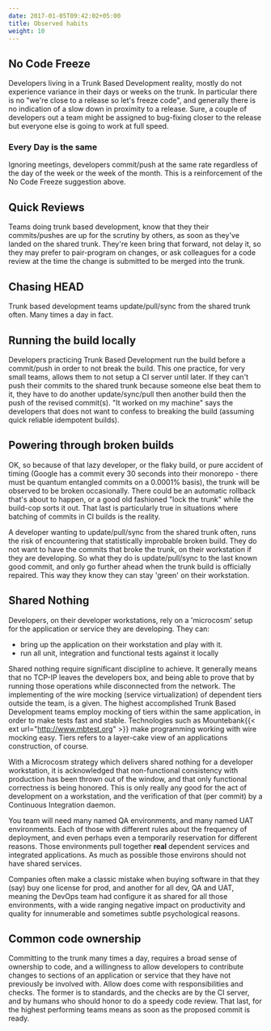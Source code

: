 ```yaml
---
date: 2017-01-05T09:42:02+05:00
title: Observed habits
weight: 10
---
```


## No Code Freeze

Developers living in a Trunk Based Development reality, mostly do not experience variance in their days or weeks on the 
trunk. In particular there is no "we're close to a release so let's freeze code", and generally there is no indication 
of a slow down in proximity to a release.  Sure, a couple of developers out a team might be assigned to bug-fixing closer
to the release but everyone else is going to work at full speed.

### Every Day is the same

Ignoring meetings, developers commit/push at the same rate regardless of the day of the week or the week of the month. 
This is a reinforcement of the No Code Freeze suggestion above.

## Quick Reviews

Teams doing trunk based development, know that they their commits/pushes are up for the scrutiny by others, as soon
as they've landed on the shared trunk. They're keen bring that forward, not delay it, so they may prefer to 
pair-program on changes, or ask colleagues for a code review at the time the change is submitted to be merged into
the trunk.

## Chasing HEAD

Trunk based development teams update/pull/sync from the shared trunk often. Many times a day in fact. 

## Running the build locally

Developers practicing Trunk Based Development run the build before a commit/push in order to not break the build. 
This one practice, for very small teams, allows them to not setup a CI server until later. If they can't push their 
commits to the shared trunk because someone else beat them to it, they have to do another update/sync/pull then
another build then the push of the revised commit(s). "It worked on my machine" says the developers that does not 
want to confess to breaking the build (assuming quick reliable idempotent builds).

## Powering through broken builds

OK, so because of that lazy developer, or the flaky build, or pure accident of timing (Google has a commit every 30 
seconds into their monorepo - there must be quantum entangled commits on a 0.0001% basis), the trunk will be observed 
to be broken occasionally. There could be an automatic rollback that's about to happen, or a good old fashioned "lock 
the trunk" while the build-cop sorts it out. That last is particularly true in situations where batching of commits in 
CI builds is the reality.

A developer wanting to update/pull/sync from the shared trunk often, runs the risk of encountering that 
statistically improbable broken build. They do not want to have the commits that broke the trunk, on their workstation
if they are developing. So what they do is update/pull/sync to the last known good commit, and only go further
ahead when the trunk build is officially repaired. This way they know they can stay 'green' on their workstation.

## Shared Nothing

Developers, on their developer workstations, rely on a 'microcosm' setup for the application or service 
they are developing. They can:

* bring up the application on their workstation and play with it. 
* run all unit, integration and functional tests against it locally

Shared nothing require significant discipline to achieve. It generally means that no TCP-IP leaves the developers 
box, and being able to prove that by running those operations while disconnected from the network.  The 
implementing of the wire mocking (service virtualization) of dependent tiers outside the team, is a given. The highest 
accomplished Trunk Based Development teams employ mocking of tiers within the same application, in order to make 
tests fast and stable. Technologies such as Mountebank{{< ext url="http://www.mbtest.org" >}} make 
programming working with wire mocking easy. Tiers refers to a layer-cake view of an applications construction, of course.

With a Microcosm strategy which delivers shared nothing for a developer workstation, it is acknowledged that 
non-functional consistency with production has been thrown out of the window, and that only functional correctness
is being honored.  This is only really any good for the act of development on a workstation, and the verification of 
that (per commit) by a Continuous Integration daemon.  

You team will need many named QA environments, and many named 
UAT environments. Each of those with different rules about the frequency of deployment, and even perhaps even 
a temporarily reservation for different reasons. Those environments pull together **real** dependent services 
and integrated applications. As much as possible those environs should not have shared services. 

Companies often make a classic mistake when buying software in that they (say) buy one license for prod, and another 
for all dev, QA and UAT, meaning the DevOps team had configure it as shared for all those environments, with a wide 
ranging negative impact on productivity and quality for innumerable and sometimes subtle psychological reasons.

## Common code ownership

Committing to the trunk many times a day, requires a broad sense of ownership to code, and a willingness to allow 
developers to contribute changes to sections of an application or service that they have not previously be involved 
with. Allow does come with responsibilities and checks. The former is to standards, and the checks are by the CI server, 
and by humans who should honor to do a speedy code review. That last, for the highest performing teams means as soon
as the proposed commit is ready.
